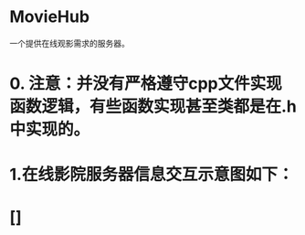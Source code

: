 # MovieHub
一个提供在线观影需求的服务器。
# 0. 注意：并没有严格遵守cpp文件实现函数逻辑，有些函数实现甚至类都是在.h中实现的。
# 1.在线影院服务器信息交互示意图如下：
# []
